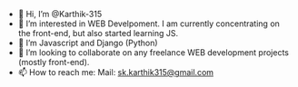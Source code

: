 - 👋 Hi, I’m @Karthik-315
- 👀 I’m interested in WEB Develpoment. I am currently concentrating on the front-end, but also started learning JS.
- 🌱 I’m Javascript and Django (Python)
- 💞️ I’m looking to collaborate on any freelance WEB development projects (mostly front-end).
- 📫 How to reach me:
      Mail: sk.karthik315@gmail.com

<!---
Karthik-315/Karthik-315 is a ✨ special ✨ repository because its `README.md` (this file) appears on your GitHub profile.
You can click the Preview link to take a look at your changes.
--->

